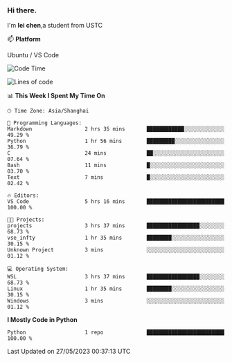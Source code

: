 ### Hi there.
I'm **lei chen**,a student from USTC

📫 **Platform**

Ubuntu / VS Code

<!--START_SECTION:waka-->
![Code Time](http://img.shields.io/badge/Code%20Time-73%20hrs-blue)

![Lines of code](https://img.shields.io/badge/From%20Hello%20World%20I%27ve%20Written-0%20lines%20of%20code-blue)

📊 **This Week I Spent My Time On** 

```text
🕑︎ Time Zone: Asia/Shanghai

💬 Programming Languages: 
Markdown                 2 hrs 35 mins       ████████████░░░░░░░░░░░░░   49.29 % 
Python                   1 hr 56 mins        █████████░░░░░░░░░░░░░░░░   36.79 % 
C                        24 mins             ██░░░░░░░░░░░░░░░░░░░░░░░   07.64 % 
Bash                     11 mins             █░░░░░░░░░░░░░░░░░░░░░░░░   03.70 % 
Text                     7 mins              █░░░░░░░░░░░░░░░░░░░░░░░░   02.42 % 

🔥 Editors: 
VS Code                  5 hrs 16 mins       █████████████████████████   100.00 % 

🐱‍💻 Projects: 
projects                 3 hrs 37 mins       █████████████████░░░░░░░░   68.73 % 
vse_infty                1 hr 35 mins        ████████░░░░░░░░░░░░░░░░░   30.15 % 
Unknown Project          3 mins              ░░░░░░░░░░░░░░░░░░░░░░░░░   01.12 % 

💻 Operating System: 
WSL                      3 hrs 37 mins       █████████████████░░░░░░░░   68.73 % 
Linux                    1 hr 35 mins        ████████░░░░░░░░░░░░░░░░░   30.15 % 
Windows                  3 mins              ░░░░░░░░░░░░░░░░░░░░░░░░░   01.12 % 
```

**I Mostly Code in Python** 

```text
Python                   1 repo              █████████████████████████   100.00 % 
```




 Last Updated on 27/05/2023 00:37:13 UTC
<!--END_SECTION:waka-->
